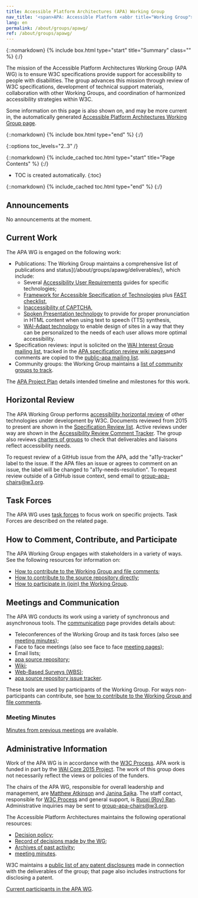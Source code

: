 ```yaml
---
title: Accessible Platform Architectures (APA) Working Group
nav_title: '<span>APA: Accessible Platform <abbr title="Working Group">WG</abbr></span>'
lang: en
permalink: /about/groups/apawg/
ref: /about/groups/apawg/
---
```


{::nomarkdown}
{% include box.html type="start" title="Summary" class="" %}
{:/}

The mission of the Accessible Platform Architectures Working Group (APA WG) is to ensure W3C specifications provide support for accessibility to people with disabilities. The group advances this mission through review of W3C specifications, development of technical support materials, collaboration with other Working Groups, and coordination of harmonized accessibility strategies within W3C.

Some information on this page is also shown on, and may be more current in, the automatically generated [Accessible Platform Architectures Working Group page](https://www.w3.org/groups/wg/apa/).

{::nomarkdown}
{% include box.html type="end" %}
{:/}

{::options toc_levels="2..3" /}

{::nomarkdown}
{% include_cached toc.html type="start" title="Page Contents" %}
{:/}

-   TOC is created automatically.
{:toc}

{::nomarkdown}
{% include_cached toc.html type="end" %}
{:/}


## Announcements

No announcements at the moment.

## Current Work

The APA WG is engaged on the following work:

- Publications: The Working Group maintains a comprehensive list of publications and status](/about/groups/apawg/deliverables/), which include:
    - Several [Accessibility User Requirements](https://www.w3.org/TR/?filter-tr-name=accessibility+user+requirements) guides for specific technologies;
    - [Framework for Accessible Specification of Technologies](https://w3c.github.io/apa/fast/) plus [FAST checklist](https://w3c.github.io/apa/fast/checklist.html),
    - [Inaccessibility of CAPTCHA](https://w3c.github.io/apa/captcha/),
    - [Spoken Presentation technology](https://www.w3.org/TR/?filter-tr-name=spoken+presentation) to provide for proper pronunciation in HTML content when using text to speech (TTS) synthesis,
    - [WAI-Adapt technology](https://www.w3.org/TR/?filter-tr-name=WAI-Adapt) to enable design of sites in a way that they can be personalized to the needs of each user allows more optimal accessibility.
- Specification reviews: input is solicited on the [WAI Interest Group mailing list](http://lists.w3.org/Archives/Public/w3c-wai-ig/), tracked in the [APA specification review wiki pages](https://www.w3.org/WAI/APA/wiki/Category:Spec_Review)and comments are copied to the [public-apa mailing list](https://lists.w3.org/Archives/Public/public-apa/).
- Community groups: the Working Group maintains a [list of community groups to track](https://www.w3.org/WAI/APA/wiki/Community_Groups).

The [APA Project Plan](/about/groups/apawg/deliverables/) details intended timeline and milestones for this work.

## Horizontal Review

The APA Working Group performs [accessibility horizontal review](https://www.w3.org/wiki/DocumentReview) of other technologies under development by W3C. Documents reviewed from 2015 to present are shown in the [Specification Review list](https://www.w3.org/WAI/APA/wiki/Category:Spec_Review). Active reviews under way are shown in the [Accessibility Review Comment Tracker](https://w3c.github.io/horizontal-issue-tracker/?repo=w3c/a11y-review). The group also reviews [charters of groups](https://github.com/w3c/strategy/issues?q=is%3Aissue+is%3Aopen+label%3A%22Horizontal+review+requested%22%22) to check that deliverables and liaisons reflect accessibility needs.

To request review of a GitHub issue from the APA, add the "a11y-tracker" label to the issue. If the APA files an issue or agrees to comment on an issue, the label will be changed to "a11y-needs-resolution". To request review outside of a GitHub issue context, send email to [group-apa-chairs@w3.org](mailto:group-apa-chairs@w3.org).

## Task Forces

The APA WG uses [task forces](/about/groups/apawg/task-forces/) to focus work on specific projects. Task Forces are described on the related page.

## How to Comment, Contribute, and Participate

The APA Working Group engages with stakeholders in a variety of ways. See the following resources for information on:

- [How to contribute to the Working Group and file comments](/about/groups/apawg/contribute/);
- [How to contribute to the source repository directly](https://github.com/w3c/apa/);
- [How to participate in (join) the Working Group](/about/groups/apawg/participate/).

## Meetings and Communication

The APA WG conducts its work using a variety of synchronous and asynchronous tools. The [communication](/about/groups/apawg/communication/) page provides details about:

- Teleconferences of the Working Group and its task forces (also see [meeting minutes](https://www.w3.org/WAI/APA/minutes));
- Face to face meetings (also see face to face [meeting pages](https://www.w3.org/WAI/APA/wiki/Meetings));
- Email lists;
- [apa source repository](https://github.com/w3c/apa/);
- [Wiki](https://www.w3.org/WAI/APA/wiki/);
- [Web-Based Surveys (WBS)](https://www.w3.org/2002/09/wbs/83907/);
- [apa source repository issue tracker](https://github.com/w3c/apa/issues).

These tools are used by participants of the Working Group. For ways non-participants can contribute, see [how to contribute to the Working Group and file comments](/about/groups/apawg/contribute/).

### Meeting Minutes

[Minutes from previous meetings](https://www.w3.org/WAI/APA/minutes) are available.

## Administrative Information

Work of the APA WG is in accordance with the [W3C Process](https://www.w3.org/2023/Process-20231103/). APA work is funded in part by the [WAI Core 2015 Project](http://www.w3.org/WAI/Core2015/). The work of this group does not necessarily reflect the views or policies of the funders.

The chairs of the APA WG, responsible for overall leadership and management, are [Matthew Atkinson](mailto:m.atkinson@samsung.com) and [Janina Sajka](mailto:janina@rednote.net). The staff contact, responsible for [W3C Process](http://www.w3.org/Consortium/Process/) and general support, is [Ruoxi (Roy) Ran](http://www.w3.org/People/Roy/). Administrative inquiries may be sent to [group-apa-chairs@w3.org](mailto:group-apa-chairs@w3.org).

The Accessible Platform Architectures maintains the following operational resources:

- [Decision policy](/about/groups/apawg/decision-policy/);
- [Record of decisions made by the WG](https://www.w3.org/WAI/APA/wiki/Decisions);
- [Archives of past activity](https://www.w3.org/WAI/APA/archive);
- [meeting minutes](https://www.w3.org/WAI/APA/minutes).

W3C maintains a [public list of any patent disclosures](https://www.w3.org/groups/wg/apa/ipr/) made in connection with the deliverables of the group; that page also includes instructions for disclosing a patent.

[Current participants in the APA WG](https://www.w3.org/groups/wg/apa/participants/).
